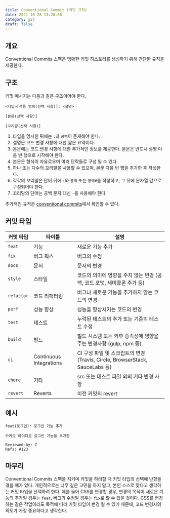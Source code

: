 ```yaml
---
title: Conventional Commit (커밋 규칙)
date: 2021-10-28 13:20:50
category: git
draft: false
---
```



## 개요

Conventional Commits 스펙은 명확한 커밋 히스토리를 생성하기 위해 간단한 규칙을 제공한다.

## 구조

커밋 메시지는 다음과 같은 구조이어야 한다.

```
<타입>[적용 범위(선택 사항)]: <설명>

[본문(선택 사항)]

[꼬리말(선택 사항)]
```

1. 타입을 명시한 뒤에는 `:`과 `공백`이 존재해야 한다.
2. 설명은 코드 변경 사항에 대한 짧은 요약이다.
3. 본문에는 코드 변경 사항에 대한 추가적인 정보를 제공한다. 본문은 반드시 설명 다음 빈 행으로 시작해야 한다.
4. 본문은 형식이 자유로우며 여러 단락들로 구성 될 수 있다.
5. 하나 또는 다수의 꼬리말을 사용할 수 있으며, 본문 다음 빈 행을 추가한 후 작성한다.
6. 각각의 꼬리말은 단어 뒤에 `:`와 `공백` 또는 `공백#`를 작성하고, 그 뒤에 문자열 값으로 구성되어야 한다.
7. 꼬리말의 단어는 공백 문자 대신 `-`를 사용해야 한다.

추가적인 규격은 [conventional commits](https://www.conventionalcommits.org/ko/v1.0.0/#%EA%B7%9C%EA%B2%A9)에서 확인할 수 있다.

## 커밋 타입

|커밋 타입|타이틀|설명|
|---|---|---|
|`feat`|기능|새로운 기능 추가|
|`fix`|버그 픽스|버그의 수정|
|`docs`|문서|문서의 변경|
|`style`|스타일|코드의 의미에 영향을 주지 않는 변경 (공백, 코드 포맷, 세미콜론 추가 등)|
|`refactor`|코드 리팩터링|버그나 새로운 기능을 추가하지 않는 코드의 변경|
|`perf`|성능 향상|성능을 향상시키는 코드의 변경|
|`test`|테스트|누락된 테스트의 추가 또는 기존의 테스트 수정|
|`build`|빌드|빌드 시스템 또는 외부 종속성에 영향을 주는 변경사항 (gulp, npm 등)|
|`ci`|Continuous Integrations|CI 구성 파일 및 스크립트의 변경 (Travis, Circle, BrowserStack, SauceLabs 등)|
|`chore`|기타|src 또는 테스트 파일 외의 기타 변경 사항|
|`revert`|Reverts|이전 커밋의 revert|

## 예시

```
feat(로그인): 로그인 기능 추가

카카오 아이디로 로그인 기능을 추가함

Reviewed-by: Z
Refs: #123
```

## 마무리

Conventional Commits 스펙을 지키며 커밋을 하려할 때 커밋 타입의 선택에 난항을 겪을 때가 있다. 개인적으로는 너무 깊은 고민을 하지 말고, 본인 스스로 맞다고 생각하는 커밋 타입을 선택하려 한다. 예를 들어 CSS를 변경할 경우, 변경의 목적이 새로운 기능의 추가일 경우는 `feat`, 버그의 수정일 경우는 `fix`로 할 수 있을 것이다. CSS를 변경하는 같은 작업이라도 목적에 따라 커밋 타입이 변경 될 수 있기 때문에, 코드 변경자의 의도가 가장 중요하다고 생각한다.